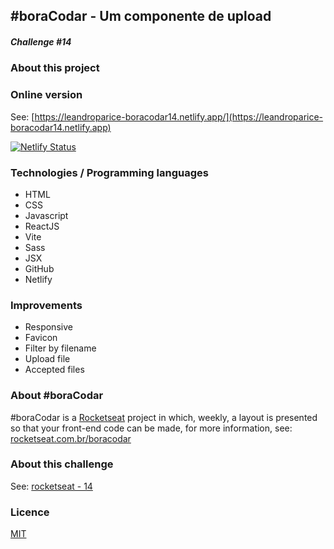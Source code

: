 ## #boraCodar - Um componente de upload

##### Challenge #14

### About this project

### Online version

See: [https://leandroparice-boracodar14.netlify.app/](https://leandroparice-boracodar14.netlify.app)

[![Netlify Status](https://api.netlify.com/api/v1/badges/5392d509-2d29-4d0c-a4b4-a9a765cb350f/deploy-status)](https://app.netlify.com/sites/leandroparice-boracodar14/deploys)

### Technologies / Programming languages

- HTML
- CSS
- Javascript
- ReactJS
- Vite
- Sass
- JSX
- GitHub
- Netlify

### Improvements

- Responsive
- Favicon
- Filter by filename
- Upload file
- Accepted files

### About #boraCodar

#boraCodar is a [Rocketseat](https://rocketseat.com.br) project in which, weekly, a layout is presented so that your front-end code can be made, for more information, see: [rocketseat.com.br/boracodar](https://rocketseat.com.br/boracodar)

### About this challenge

See: [rocketseat - 14](https://www.rocketseat.com.br/boracodar/desafios-anteriores/um-componente-de-upload-desafio-14)

### Licence

[MIT](https://choosealicense.com/licenses/mit/)
